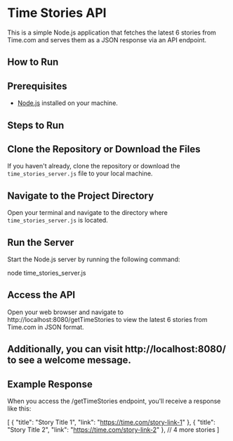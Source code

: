 # Time Stories API

This is a simple Node.js application that fetches the latest 6 stories from Time.com and serves them as a JSON response via an API endpoint.



## How to Run



## Prerequisites

- [Node.js](https://nodejs.org/) installed on your machine.



## Steps to Run


## Clone the Repository or Download the Files

   If you haven't already, clone the repository or download the `time_stories_server.js` file to your local machine.


## Navigate to the Project Directory

   Open your terminal and navigate to the directory where `time_stories_server.js` is located.


## Run the Server

Start the Node.js server by running the following command:


node time_stories_server.js


## Access the API

Open your web browser and navigate to http://localhost:8080/getTimeStories to view the latest 6 stories from Time.com in JSON format.


## Additionally, you can visit http://localhost:8080/ to see a welcome message.




## Example Response

When you access the /getTimeStories endpoint, you'll receive a response like this:

[
    {
        "title": "Story Title 1",
        "link": "https://time.com/story-link-1"
    },
    {
        "title": "Story Title 2",
        "link": "https://time.com/story-link-2"
    },
    // 4 more stories
]